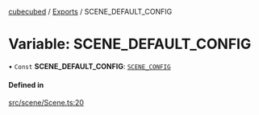 [cubecubed](/reference/README.md) / [Exports](/reference/modules.md) / SCENE\_DEFAULT\_CONFIG

# Variable: SCENE\_DEFAULT\_CONFIG

• `Const` **SCENE\_DEFAULT\_CONFIG**: [`SCENE_CONFIG`](/reference/interfaces/SCENE_CONFIG.md)

#### Defined in

[src/scene/Scene.ts:20](https://github.com/imaphatduc/cubecubed/blob/f8be6e1/src/scene/Scene.ts#L20)
